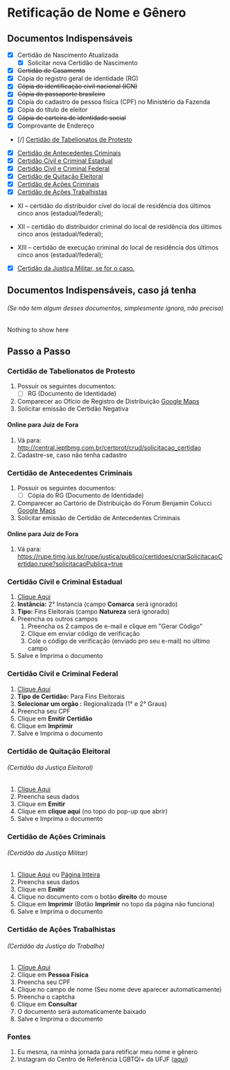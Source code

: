 # Retificação de Nome e Gênero
## Documentos Indispensáveis
* [x] Certidão de Nascimento Atualizada
  * [x] Solicitar nova Certidão de Nascimento
* [x] ~~Certidão de Casamento~~
* [x] Cópia do registro geral de identidade (RG)
* [x] ~~Cópia do identificação civil nacional (ICN)~~
* [x] ~~Cópia do passaporte brasileiro~~
* [x] Cópia do cadastro de pessoa física (CPF) no Ministério da Fazenda
* [x] Cópia do título de eleitor
* [x] ~~Cópia de carteira de identidade social~~
* [x] Comprovante de Endereço
* [/] [Certidão de Tabelionatos de Protesto](#certido-de-tabelionatos-de-protesto)
* [x] [Certidão de Antecedentes Criminais](#certido-de-antecedentes-criminais)
* [x] [Certidão Cívil e Criminal Estadual](#certido-cvil-e-criminal-estadual)
* [x] [Certidão Cívil e Criminal Federal](#certido-cvil-e-criminal-federal)
* [x] [Certidão de Quitação Eleitoral](#certido-de-quitao-eleitoral)
* [x] [Certidão de Ações Criminais](#certido-de-aes-criminais)
* [x] [Certidão de Ações Trabalhistas](#certido-de-aes-trabalhistas)

* XI – certidão do distribuidor cível do local de residência dos últimos cinco anos (estadual/federal);

* XII – certidão do distribuidor criminal do local de residência dos últimos cinco anos (estadual/federal);

* XIII – certidão de execução criminal do local de residência dos últimos cinco anos (estadual/federal);
 
* [x] [Certidão da Justiça Militar, se for o caso.](http://www.tjmmg.jus.br/certidao-emissao)

## Documentos Indispensáveis, caso já tenha
###### (Se não tem algum desses documentos, simplesmente ignora, não precisa)
Nothing to show here

## Passo a Passo

### Certidão de Tabelionatos de Protesto
1. Possuir os seguintes documentos:
   * [ ] RG (Documento de Identidade)
2. Comparecer ao Ofício de Registro de Distribuição [Google Maps](https://goo.gl/maps/EAWWrUG16aB1Wz3C8)
3. Solicitar emissão de Certidão Negativa

#### Online para Juiz de Fora
1. Vá para: http://central.ieptbmg.com.br/certprot/crud/solicitacao_certidao
2. Cadastre-se, caso não tenha cadastro


### Certidão de Antecedentes Criminais
1. Possuir os seguintes documentos:
    * [ ] Cópia do RG (Documento de Identidade)
2. Comparecer ao Cartório de Distribuição do Fórum Benjamin Colucci [Google Maps](https://goo.gl/maps/y51UteNWWQ53pBmHA)
3. Solicitar emissão de Certidão de Antecedentes Criminais

#### Online para Juiz de Fora
1. Vá para: https://rupe.tjmg.jus.br/rupe/justica/publico/certidoes/criarSolicitacaoCertidao.rupe?solicitacaoPublica=true


### Certidão Cívil e Criminal Estadual
1. [Clique Aqui](https://rupe.tjmg.jus.br/rupe/justica/publico/certidoes/criarSolicitacaoCertidao.rupe?solicitacaoPublica=true)
2. **Instância:** 2° Instancia (campo **Comarca** será ignorado)
3. **Tipo:** Fins Eleitorais (campo **Natureza** será ignorado)
4. Preencha os outros campos
   1. Preencha os 2 campos de e-mail e clique em "Gerar Código"
   2. Clique em enviar código de verificação
   3. Cole o código de verificação (enviado pro seu e-mail) no último campo
5. Salve e Imprima o documento

### Certidão Cívil e Criminal Federal
1. [Clique Aqui](https://sistemas.trf1.jus.br/certidao/#/solicitacao)
2. **Tipo de Certidão:** Para Fins Eleitorais
3. **Selecionar um orgão :** Regionalizada (1° e 2° Graus)
4. Preencha seu CPF
5. Clique em **Emitir Certidão**
6. Clique em **Imprimir**
7. Salve e Imprima o documento

### Certidão de Quitação Eleitoral
###### (Certidão da Justiça Eleitoral)
1. [Clique Aqui](https://www.tse.jus.br/eleitor/certidoes/certidao-de-quitacao-eleitoral)
2. Preencha seus dados
3. Clique em **Emitir**
4. Clique em **clique aqui** (no topo do pop-up que abrir)
5. Salve e Imprima o documento


### Certidão de Ações Criminais
###### (Certidão da Justiça Militar)
1. [Clique Aqui](https://www2.stm.jus.br/ceneg_internet/emitir/index.php) ou [Página Inteira](https://www.stm.jus.br/servicos-stm/certidao-negativa/emitir-certidao-negativa)
2. Preencha seus dados
3. Clique em **Emitir**
4. Clique no documento com o botão **direito** do mouse
5. Clique em **Imprimir** (Botão **Imprimir** no topo da página não funciona)
6. Salve e Imprima o documento

### Certidão de Ações Trabalhistas
###### (Certidão da Justiça do Trabalho)
1. [Clique Aqui](https://certidao.trt3.jus.br/certidao/feitosTrabalhistas/aba1.emissao.htm)
2. Clique em **Pessoa Física**
3. Preencha seu CPF
4. Clique no campo de nome (Seu nome deve aparecer automaticamente)
5. Preencha o captcha
6. Clique em **Consultar**
7. O documento será automaticamente baixado
8. Salve e Imprima o documento

### Fontes
1. Eu mesma, na minha jornada para retificar meu nome e gênero
2. Instagram do Centro de Referência LGBTQI+ da UFJF ([aqui](https://www.instagram.com/cerlgbtqi/))
